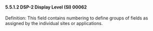 #### 5.5.1.2 DSP-2 Display Level (SI) 00062 

Definition: This field contains numbering to define groups of fields as assigned by the individual sites or applications.
